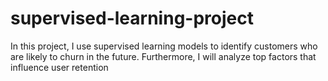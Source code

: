 # supervised-learning-project
In this project, I use supervised learning models to identify customers who are likely to churn in the future. Furthermore, I will analyze top factors that influence user retention
